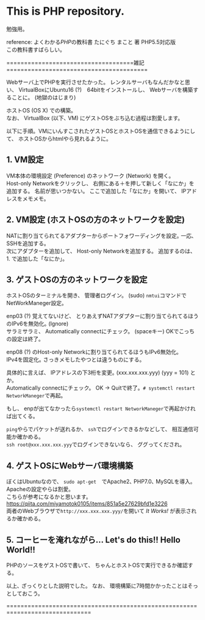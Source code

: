 # This is PHP repository.  

勉強用。

reference: よくわかる*PHP*の教科書 たにぐち まこと 著 PHP5.5対応版  
この教科書すばらしい。  

====================================雑記========================================

Webサーバ上でPHPを実行させたかった。 レンタルサーバもなんだかなと思い、 VirtualBoxにUbuntu16 (?)　64bitをインストールし、 Webサーバを構築することに。 (地獄のはじまり)

ホストOS (OS X) での構築｡  
なお、 VirtualBox (以下､ VM) にゲストOSをぶち込む過程は割愛します。

以下に手順。VMにいんすこされたゲストOSとホストOSを通信できるようにして、 ホストOSからhtmlやら見れるように。

## 1. VM設定  
VM本体の環境設定 (Preference) のネットワーク (Network) を開く。  
Host-only Networkをクリックし、 右側にある＋を押して新しく「なにか」を追加する。 名前が思いつかない。 ここで追加した「なにか」を開いて、 IPアドレスをメモメモ。  

## 2. VM設定 (ホストOSの方のネットワークを設定)  
NATに割り当てられてるアダプターからポートフォワーディングを設定｡ 一応､ SSHを追加する。  
次にアダプターを追加して、 Host-only Networkを追加する。 追加するのは、 1. で追加した「なにか」。  

## 3. ゲストOSの方のネットワークを設定  
ホストOSのターミナルを開き、 管理者ログイン。 (sudo) `nmtui`コマンドでNetWorkManeger設定｡  

enp03 (?) 覚えてないけど、 とりあえずNATアダプターに割り当てられてるほうのIPv6を無効化｡ (Ignore)  
サラミサラミ、 Automatically connectにチェック。 (spaceキー) OKでこっちの設定は終了｡  

enp08 (?) のHost-only Networkに割り当てられてるほうもIPv6無効化｡   
IPv4を固定化｡ さっきメモしたやつとは違うものにする。  

具体的に言えば、 IPアドレスの下3桁を変更｡ (xxx.xxx.xxx.yyy) (yyy = 101) とか。  
Automatically connectにチェック。 OK -> Quitで終了。`# systemctl restart NetworkManeger`で再起｡  

もし、 enpが出てなかったら`systemctl restart NetworkManeger`で再起かければ出てくる。  

`ping`やらでパケットが送れるか、 `ssh`でログインできるかなどして、 相互通信可能か確かめる。  
`ssh root@xxx.xxx.xxx.yyy`でログインできないなら、 ググってくだされ｡  

## 4. ゲストOSにWebサーバ環境構築  
ぼくはUbuntuなので、 `sudo apt-get`　でApache2､ PHP7.0､ MySQLを導入｡　Apacheの設定やらは割愛｡  
こちらが参考になるかと思います。  
<https://qiita.com/miyamotok0105/items/851a5e27629bfd1e3226>  
両者のWebブラウザで`http://xxx.xxx.xxx.yyy/`を開いて *It Works!* が表示されるか確かめる。  

## 5. コーヒーを淹れながら... Let's do this!! Hello World!!  
PHPのソースをゲストOSで書いて、 ちゃんとホストOSで実行できるか確認する。  

以上､ ざっくりとした説明でした。 なお、 環境構築に7時間かかったことはそっとしておこう。

==============================================================================












